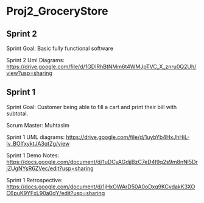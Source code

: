 # Proj2_GroceryStore

## Sprint 2


Sprint Goal: Basic fully functional software

Sprint 2 Uml Diagrams: https://drive.google.com/file/d/1GDIRhBtNMm6t4WMJpTVC_X_znru0Q2Uh/view?usp=sharing

## Sprint 1

Sprint Goal: Customer being able to fill a cart and print their bill with subtotal.

Scrum Master: Muhtasim

Sprint 1 UML diagrams: https://drive.google.com/file/d/1uybYb4HxJhHiL-lv_BOIfxyktJA3qtZg/view

Sprint 1 Demo Notes: https://docs.google.com/document/d/1uDCyAGdjjBzC7eD4I9q2s9m8nNl5DrjZUgNYsR6ZVec/edit?usp=sharing

Sprint 1 Retrospective: https://docs.google.com/document/d/1jHxOWArD50A0oDxg9KCvdakK3XOC6puK9YFxL90a0dY/edit?usp=sharing



